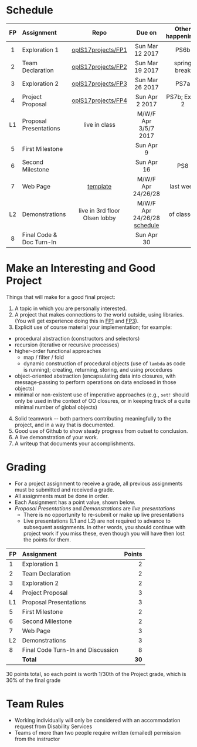 <!-- Links -->
[FP1]: https://github.com/oplS17projects/FP1
[FP2]: https://github.com/oplS17projects/FP2
[FP3]: https://github.com/oplS17projects/FP3
[FP4]: https://github.com/oplS17projects/FP4-Proposal
[webt]: https://github.com/oplS17projects/FP7-Webpage
[projectindex]: http://www.cs.uml.edu/ecg/index.php/OPLspr17/Project

# Schedule
| FP  | Assignment      | Repo | Due on | Other happenings
|:---:|:----------------|:----:|:------:|:------------------:|
| 1 | Exploration 1     | [oplS17projects/FP1][FP1]| Sun Mar 12 2017 | PS6b
| 2 | Team Declaration  | [oplS17projects/FP2][FP2]| Sun Mar 19 2017 | spring break
| 3 | Exploration 2     | [oplS17projects/FP3][FP3]| Sun Mar 26 2017 | PS7a
| 4 | Project Proposal  | [oplS17projects/FP4][FP4]| Sun Apr 2 2017 | PS7b; Exam 2
| L1 | Proposal Presentations | live in class | M/W/F Apr 3/5/7 2017 | 
| 5 | First Milestone   | | Sun Apr 9 |  
| 6 | Second Milestone  | | Sun Apr 16 | PS8
| 7 |	Web Page          | [template][webt] | M/W/F Apr 24/26/28  | last week
| L2 | Demonstrations    | live in 3rd floor Olsen lobby | M/W/F Apr 24/26/28 [schedule][projectindex] | of classes 
| 8 | Final Code & Doc Turn-In | | Sun Apr 30 |

# Make an Interesting and Good Project
Things that will make for a good final project:

1. A topic in which you are personally interested.
2. A project that makes connections to the world outside, using libraries. (You will get experience doing this in [FP1] and [FP3]).
3. Explicit use of course material your implementation; for example:
  * procedural abstraction (constructors and selectors)
  * recursion (iterative or recursive processes)
  * higher-order functional approaches
    * map / filter / fold
    * dynamic construction of procedural objects (use of `lambda` as code is running); creating, returning, storing, and using procedures   
  * object-oriented abstraction (encapsulating data into closures, with message-passing to perform operations on data enclosed in those objects)
  * minimal or non-existent use of imperative approaches (e.g., `set!` should only be used in the context of OO closures, or in keeping track of a quite minimal number of global objects)
4. Solid teamwork -- both partners contributing meaningfully to the project, and in a way that is documented.
5. Good use of Github to show steady progress from outset to conclusion.
6. A live demonstration of your work.
7. A writeup that documents your accomplishments.

# Grading
- For a project assignment to receive a grade, all previous assignments must be submitted and received a grade.
- All assignments must be done in order.
- Each Assignment has a point value, shown below. 
- _Proposal Presentations_ and _Demonstrations_ are _live presentations_
  - There is no opportunity to re-submit or make up live presentations
  - Live presentations (L1 and L2) are not required to advance to subsequent assignments. In other words, you should continue with project work if you miss these, even though you will have then lost the points for them.

| FP | Assignment                                      | Points |
|:---|:------------------------------------------------|-------:|
| 1  | Exploration 1                                   |      2 |
| 2  | Team Declaration                                |      2 |
| 3  | Exploration 2                                   |      2 |
| 4  | Project Proposal                                |      3 |
| L1 | Proposal Presentations                          |      3 |
| 5  | First Milestone                                 |      2 |
| 6  | Second Milestone                                |      2 |
| 7  | Web Page                                        |      3 |
| L2 | Demonstrations                                  |      3 |
| 8  | Final Code Turn-In and Discussion               |      8 |
|    |                                       **Total** | **30** |

30 points total, so each point is worth 1/30th of the Project grade, which is 30% of the final grade

# Team Rules
* Working individually will only be considered with an accommodation request from Disability Services 
* Teams of more than two people require written (emailed) permission from the instructor
